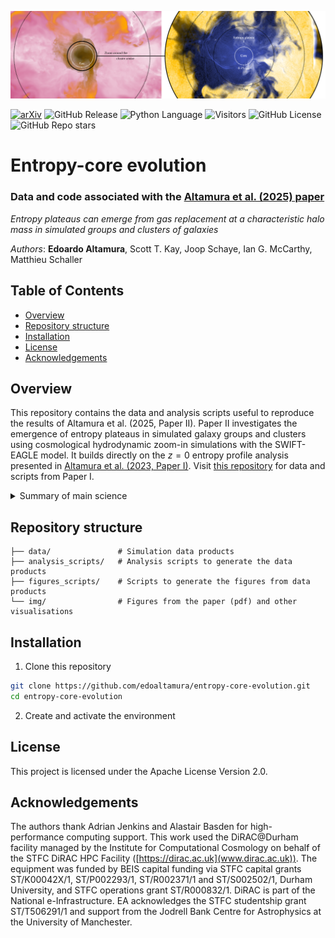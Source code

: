 ![Group-core](img/banner_cluster.png)


[![arXiv](https://img.shields.io/badge/arXiv-1234.56789-b31b1b.svg)](https://arxiv.org/abs/2505.05675)
![GitHub Release](https://img.shields.io/github/v/release/edoaltamura/entropy-core-evolution)
![Python Language](https://img.shields.io/badge/Python-3776AB?style=flat&logo=python&logoColor=white)
![Visitors](https://api.visitorbadge.io/api/visitors?path=https%3A%2F%2Fgithub.com%2Fedoaltamura%2Fentropy-core-evolution&label=Repository%20Visits&countColor=%230c7ebe&style=flat&labelStyle=none)
![GitHub License](https://img.shields.io/github/license/edoaltamura/entropy-core-evolution)
![GitHub Repo stars](https://img.shields.io/github/stars/edoaltamura/entropy-core-evolution)


# Entropy-core evolution

### Data and code associated with the [Altamura et al. (2025) paper](https://arxiv.org/abs/2505.05675)

*Entropy plateaus can emerge from gas replacement at a characteristic
halo mass in simulated groups and clusters of galaxies*

*Authors*: **Edoardo Altamura**, Scott T. Kay, Joop Schaye, Ian G. McCarthy, Matthieu Schaller

## Table of Contents  
- [Overview](#overview)
- [Repository structure](#repository-structure)
- [Installation](#installation)
- [License](#license)
- [Acknowledgements](#acknowledgements)

## Overview  
This repository contains the data and analysis scripts useful to reproduce the 
results of Altamura et al. (2025, Paper II). Paper II investigates the emergence of entropy 
plateaus in simulated galaxy groups and clusters using cosmological hydrodynamic 
zoom-in simulations with the SWIFT-EAGLE model. It builds directly on the $z = 0$ 
entropy profile analysis presented in [Altamura et al. (2023, Paper I)](https://ui.adsabs.harvard.edu/abs/2023MNRAS.520.3164A/abstract). Visit 
[this repository](https://github.com/edoaltamura/entropy-core-problem) 
for data and scripts from Paper I.

<details>
  <summary>Summary of main science</summary>

- Entropy plateaus emerge at characteristic halo-mass scales. Simulations of a galaxy group ($M_
  {500}\simeq8.8\times10^{12}$ M$_\odot$) and a cluster ($M_{500}\simeq2.9\times10^{14}$ M$_\odot$)
  show that once a halo reaches $M\sim10^{12}$ M$_\odot$, its entropy profile flattens at the 
  virial radius. As the halo grows to $\sim10^{13}$ M$_\odot$, the plateau extends inward, and by 
  $\sim10^{14}$ M$_\odot$ a fully isentropic core is established.

- AGN feedback is the principal mechanism.
Lagrangian tracking of gas particles reveals that AGN outbursts expel low-entropy gas before it can accrete into the core, replacing it with higher-entropy material and erasing the central gradient needed for a cool core.

- Transition coincides with peak SMBH activity.
The onset of the entropy plateau at $M\sim10^{12}$ M$_\odot$ aligns with the maximum in the 
  specific black-hole accretion rate, indicating a shift from supernova-dominated to AGN-dominated thermodynamic regulation.

- Numerical convergence.
High-resolution runs (gas particle mass $m_{\rm gas}\lesssim2.3\times10^5$ M$_\odot$) confirm 
  that the entropy plateau persists even when subgrid physics is resolved on smaller scales.

- Comparison with observations.
XMM–*Newton* studies of local groups report entropy excesses and flat cores consistent with the 
  predicted plateaus, while many clusters still exhibit steep, cool-core power laws. Reproducing the observed diversity of entropy profiles remains a challenge.

- Implications for AGN subgrid modeling.
The tendency to over-eject low-entropy gas suggests that current feedback prescriptions may be too aggressive at group scales. Adaptive efficiency schemes or hybrid thermal–kinetic models may be required to recover the full spectrum of entropy shapes without compromising other cluster properties.
</details>

## Repository structure  
```text
├── data/               # Simulation data products
├── analysis_scripts/   # Analysis scripts to generate the data products
├── figures_scripts/    # Scripts to generate the figures from data products
└── img/                # Figures from the paper (pdf) and other visualisations
```

## Installation  
1. Clone this repository
```bash
git clone https://github.com/edoaltamura/entropy-core-evolution.git
cd entropy-core-evolution
```
2. Create and activate the environment

[//]: # (3. Use Python code snippets from the [examples]&#40;&#41; or [documentation]&#40;&#41; to load and plot the data.)

[//]: # (## Citation)

[//]: # (If you use this repository or its data in your work, please cite the relevant papers as )

[//]: # (described in the [citation guide]&#40;...&#41;, or refer to the [CITATION.bib]&#40;./CITATION.bib&#41; file for )

[//]: # (the `bibtex` handles.)


## License
This project is licensed under the Apache License Version 2.0.

## Acknowledgements
The authors thank Adrian Jenkins and Alastair Basden for high-performance computing support.
This work used the DiRAC@Durham facility managed by the Institute for Computational Cosmology on 
behalf of the STFC DiRAC HPC Facility ([https://dirac.ac.uk](www.dirac.ac.uk)). The equipment 
was funded by BEIS capital funding via STFC capital grants ST/K00042X/1, ST/P002293/1, ST/R002371/1 
and ST/S002502/1, Durham University, and STFC operations grant ST/R000832/1. DiRAC is part of the 
National e-Infrastructure. EA acknowledges the STFC studentship grant ST/T506291/1 and support from 
the Jodrell Bank Centre for Astrophysics at the University of Manchester.
